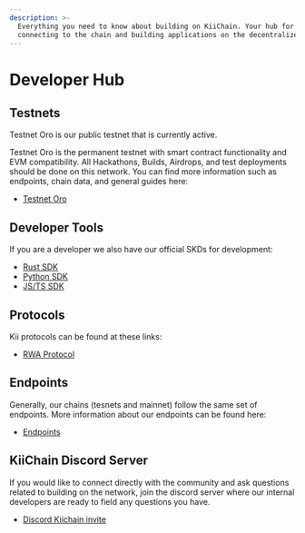 ```yaml
---
description: >-
  Everything you need to know about building on KiiChain. Your hub for
  connecting to the chain and building applications on the decentralized web.
---
```


# Developer Hub

## **Testnets**

Testnet Oro is our public testnet that is currently active.&#x20;

Testnet Oro is the permanent testnet with smart contract functionality and EVM compatibility. All Hackathons, Builds, Airdrops, and test deployments should be done on this network. You can find more information such as endpoints, chain data, and general guides here:

* [Testnet Oro](testnet-oro.md)

## Developer Tools

If you are a developer we also have our official SKDs for development:

* [Rust SDK](developer-tools/rust-sdk.md)
* [Python SDK](developer-tools/python-sdk.md)
* [JS/TS SDK](developer-tools/js-ts-sdk.md)

## Protocols

Kii protocols can be found at these links:

* [RWA Protocol](developer-tools/rwa-protocol.md)

## Endpoints

Generally, our chains (tesnets and mainnet) follow the same set of endpoints. More information about our endpoints can be found here:

* [Endpoints](endpoints-cosmos/)

## **KiiChain Discord Server**

If you would like to connect directly with the community and ask questions related to building on the network, join the discord server where our internal developers are ready to field any questions you have.&#x20;

* [Discord Kiichain invite](https://discord.com/invite/fUcfeYYtVF)
